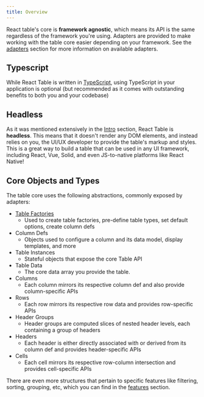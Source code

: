 ```yaml
---
title: Overview
---
```


React table's core is **framework agnostic**, which means its API is the same regardless of the framework you're using. Adapters are provided to make working with the table core easier depending on your framework. See the [adapters](../adapters) section for more information on available adapters.

## Typescript

While React Table is written in [TypeScript](https://www.typescriptlang.org/), using TypeScript in your application is optional (but recommended as it comes with outstanding benefits to both you and your codebase)

## Headless

As it was mentioned extensively in the [Intro](../intro) section, React Table is **headless**. This means that it doesn't render any DOM elements, and instead relies on you, the UI/UX developer to provide the table's markup and styles. This is a great way to build a table that can be used in any UI framework, including React, Vue, Solid, and even JS-to-native platforms like React Native!

## Core Objects and Types

The table core uses the following abstractions, commonly exposed by adapters:

- [Table Factories](./core/tables)
  - Used to create table factories, pre-define table types, set default options, create column defs
- Column Defs
  - Objects used to configure a column and its data model, display templates, and more
- Table Instances
  - Stateful objects that expose the core Table API
- Table Data
  - The core data array you provide the table.
- Columns
  - Each column mirrors its respective column def and also provide column-specific APIs
- Rows
  - Each row mirrors its respective row data and provides row-specific APIs
- Header Groups
  - Header groups are computed slices of nested header levels, each containing a group of headers
- Headers
  - Each header is either directly associated with or derived from its column def and provides header-specific APIs
- Cells
  - Each cell mirrors its respective row-column intersection and provides cell-specific APIs

There are even more structures that pertain to specific features like filtering, sorting, grouping, etc, which you can find in the [features](./features) section.
